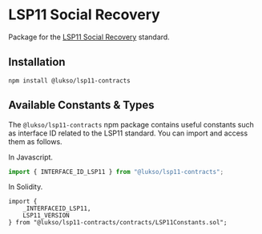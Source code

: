 # LSP11 Social Recovery

Package for the [LSP11 Social Recovery](https://github.com/lukso-network/LIPs/blob/main/LSPs/LSP-11-BasicSocialRecovery.md) standard.

## Installation

```console
npm install @lukso/lsp11-contracts
```

## Available Constants & Types

The `@lukso/lsp11-contracts` npm package contains useful constants such as interface ID related to the LSP11 standard. You can import and access them as follows.

In Javascript.

```js
import { INTERFACE_ID_LSP11 } from "@lukso/lsp11-contracts";
```

In Solidity.

<!-- prettier-ignore -->
```solidity
import {
    _INTERFACEID_LSP11,
    LSP11_VERSION
} from "@lukso/lsp11-contracts/contracts/LSP11Constants.sol";
```
